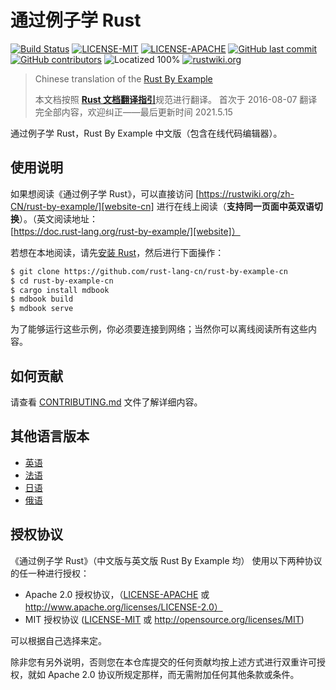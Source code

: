 # 通过例子学 Rust

[![Build Status][travis-image]][travis-link]
[![LICENSE-MIT](https://img.shields.io/badge/license-MIT-green)](https://raw.githubusercontent.com/rust-lang-cn/rust-by-example-cn/master/LICENSE-MIT)
[![LICENSE-APACHE](https://img.shields.io/badge/license-Apache%202-blue)](https://raw.githubusercontent.com/rust-lang-cn/rust-by-example-cn/master/LICENSE-APACHE)
[![GitHub last commit](https://img.shields.io/github/last-commit/rust-lang-cn/rust-by-example-cn?color=gold)](https://github.com/rust-lang-cn/rust-by-example-cn/commits/master)
[![GitHub contributors](https://img.shields.io/github/contributors/rust-lang-cn/rust-by-example-cn?color=pink)](https://github.com/rust-lang-cn/rust-by-example-cn/graphs/contributors)
![Locatized 100%](https://img.shields.io/badge/localized-100%25-purple)
[![rustwiki.org](https://img.shields.io/website?up_message=rustwiki.org&url=https%3A%2F%2Frustwiki.org)](https://rustwiki.org)

> Chinese translation of the [Rust By Example][rust-by-example]
>
> 本文档按照 [**Rust 文档翻译指引**](https://github.com/rust-lang-cn/rust-translation-guide)规范进行翻译。
> 首次于 2016-08-07 翻译完全部内容，欢迎纠正——最后更新时间 2021.5.15

通过例子学 Rust，Rust By Example 中文版（包含在线代码编辑器）。

## 使用说明

如果想阅读《通过例子学 Rust》，可以直接访问 [https://rustwiki.org/zh-CN/rust-by-example/][website-cn] 进行在线上阅读（**支持同一页面中英双语切换**）。（英文阅读地址：[https://doc.rust-lang.org/rust-by-example/][website]）

若想在本地阅读，请先[安装 Rust][install Rust]，然后进行下面操作：

```bash
$ git clone https://github.com/rust-lang-cn/rust-by-example-cn
$ cd rust-by-example-cn
$ cargo install mdbook
$ mdbook build
$ mdbook serve
```

为了能够运行这些示例，你必须要连接到网络；当然你可以离线阅读所有这些内容。

## 如何贡献

请查看 [CONTRIBUTING.md][how-to-contribute] 文件了解详细内容。

## 其他语言版本

* [英语](https://github.com/rust-lang/rust-by-example)
* [法语](https://github.com/Songbird0/FR_RBE)
* [日语](https://github.com/rust-lang-ja/rust-by-example-ja)
* [俄语](https://github.com/ruRust/rust-by-example)

## 授权协议

《通过例子学 Rust》（中文版与英文版 Rust By Example 均） 使用以下两种协议的任一种进行授权：

* Apache 2.0 授权协议，（[LICENSE-APACHE](LICENSE-APACHE) 或 http://www.apache.org/licenses/LICENSE-2.0）
* MIT 授权协议 ([LICENSE-MIT](LICENSE-MIT) 或 http://opensource.org/licenses/MIT)

可以根据自己选择来定。

除非您有另外说明，否则您在本仓库提交的任何贡献均按上述方式进行双重许可授权，就如 Apache 2.0 协议所规定那样，而无需附加任何其他条款或条件。

[install Rust]: https://www.rust-lang.org/tools/install
[rust-by-example]: https://github.com/rust-lang/rust-by-example
[travis-image]: https://travis-ci.org/rust-lang-cn/rust-by-example-cn.svg?branch=master
[travis-link]: https://travis-ci.org/rust-lang-cn/rust-by-example-cn
[website]: https://doc.rust-lang.org/rust-by-example/
[website-cn]: https://rustwiki.org/zh-CN/rust-by-example/
[how-to-contribute]: CONTRIBUTING.md

